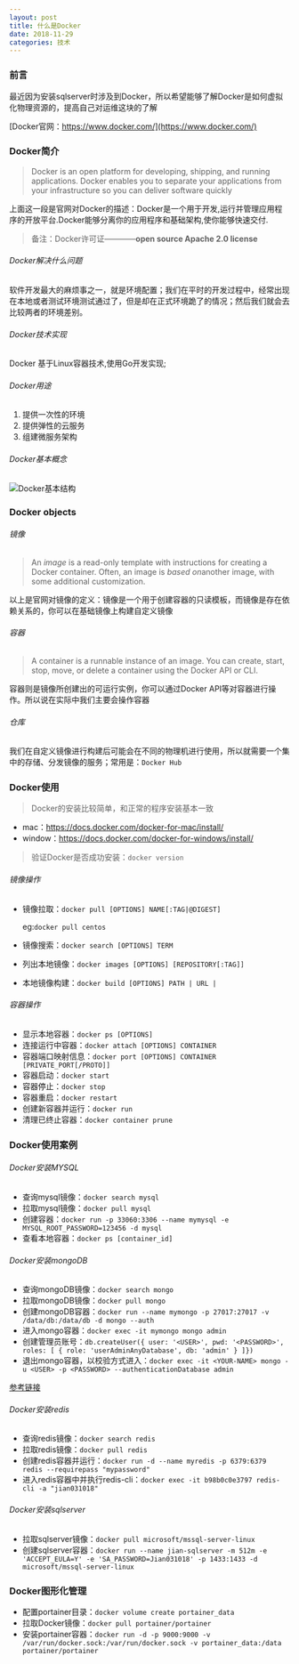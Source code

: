```yaml
---
layout: post
title: 什么是Docker
date: 2018-11-29
categories: 技术
---
```


### 前言

最近因为安装sqlserver时涉及到Docker，所以希望能够了解Docker是如何虚拟化物理资源的，提高自己对运维这块的了解

[Docker官网：https://www.docker.com/](https://www.docker.com/)

### Docker简介

> Docker is an open platform for developing, shipping, and running applications. Docker enables you to separate your applications from your infrastructure so you can deliver software quickly

上面这一段是官网对Docker的描述：Docker是一个用于开发,运行并管理应用程序的开放平台.Docker能够分离你的应用程序和基础架构,使你能够快速交付.

> 备注：Docker许可证————**open source Apache 2.0 license**

###### Docker解决什么问题

软件开发最大的麻烦事之一，就是环境配置；我们在平时的开发过程中，经常出现在本地或者测试环境测试通过了，但是却在正式环境跪了的情况；然后我们就会去比较两者的环境差别。

###### Docker技术实现

Docker 基于Linux容器技术,使用Go开发实现;

###### Docker用途

1. 提供一次性的环境
2. 提供弹性的云服务
3. 组建微服务架构

###### Docker基本概念

![Docker基本结构](https://jianjustin.github.io/blog/assets/img/picture/engine-components-flow.png)



### Docker objects

###### 镜像

>An *image* is a read-only template with instructions for creating a Docker container. Often, an image is *based on*another image, with some additional customization. 

以上是官网对镜像的定义：镜像是一个用于创建容器的只读模板，而镜像是存在依赖关系的，你可以在基础镜像上构建自定义镜像

###### 容器

> A container is a runnable instance of an image. You can create, start, stop, move, or delete a container using the Docker API or CLI. 

容器则是镜像所创建出的可运行实例，你可以通过Docker API等对容器进行操作。所以说在实际中我们主要会操作容器

###### 仓库

我们在自定义镜像进行构建后可能会在不同的物理机进行使用，所以就需要一个集中的存储、分发镜像的服务；常用是：`Docker Hub`



### Docker使用

> Docker的安装比较简单，和正常的程序安装基本一致

* mac：https://docs.docker.com/docker-for-mac/install/
* window：https://docs.docker.com/docker-for-windows/install/

> 验证Docker是否成功安装：`docker version`

###### 镜像操作

* 镜像拉取：`docker pull [OPTIONS] NAME[:TAG|@DIGEST]`

  eg:`docker pull centos`

* 镜像搜索：`docker search [OPTIONS] TERM`

* 列出本地镜像：`docker images [OPTIONS] [REPOSITORY[:TAG]]`
* 本地镜像构建：`docker build [OPTIONS] PATH | URL |`



###### 容器操作

* 显示本地容器：`docker ps [OPTIONS]`
* 连接运行中容器：`docker attach [OPTIONS] CONTAINER`
* 容器端口映射信息：`docker port [OPTIONS] CONTAINER [PRIVATE_PORT[/PROTO]]`
* 容器启动：`docker start `
* 容器停止：`docker stop`
* 容器重启：`docker restart`
* 创建新容器并运行：`docker run`
* 清理已终止容器：`docker container prune`

### Docker使用案例

###### Docker安装MYSQL

* 查询mysql镜像：`docker search mysql`
* 拉取mysql镜像：`docker pull mysql`
* 创建容器：`docker run -p 33060:3306 --name mymysql -e MYSQL_ROOT_PASSWORD=123456 -d mysql`
* 查看本地容器：`docker ps [container_id]`

###### Docker安装mongoDB

* 查询mongoDB镜像：`docker search mongo`
* 拉取mongoDB镜像：`docker pull mongo`
* 创建mongoDB容器：`docker run --name mymongo -p 27017:27017 -v /data/db:/data/db -d mongo --auth`
* 进入mongo容器：`docker exec -it mymongo mongo admin`
* 创建管理员账号：`db.createUser({ user: '<USER>', pwd: '<PASSWORD>', roles: [ { role: 'userAdminAnyDatabase', db: 'admin' } ]})`
* 退出mongo容器，以校验方式进入：`docker exec -it <YOUR-NAME> mongo -u <USER> -p <PASSWORD> --authenticationDatabase admin`

[参考链接](https://brickyang.github.io/2017/03/15/%E5%88%A9%E7%94%A8-Docker-%E8%BF%90%E8%A1%8C-MongoDB/)

###### Docker安装redis

* 查询redis镜像：`docker search redis`
* 拉取redis镜像：`docker pull redis`
* 创建redis容器并运行：`docker run -d --name myredis -p 6379:6379 redis --requirepass "mypassword"`
* 进入redis容器中并执行redis-cli：`docker exec -it b98b0c0e3797 redis-cli -a "jian031018"`

###### Docker安装sqlserver

* 拉取sqlserver镜像：`docker pull microsoft/mssql-server-linux`
* 创建sqlserver容器：`docker run --name jian-sqlserver -m 512m -e 'ACCEPT_EULA=Y' -e 'SA_PASSWORD=Jian031018' -p 1433:1433 -d microsoft/mssql-server-linux`

### Docker图形化管理

* 配置portainer目录：`docker volume create portainer_data`
* 拉取Docker镜像：`docker pull portainer/portainer`
* 安装portainer容器：`docker run -d -p 9000:9000 -v /var/run/docker.sock:/var/run/docker.sock -v portainer_data:/data portainer/portainer`